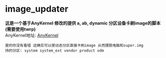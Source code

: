 # image_updater

**这是一个基于AnyKernel 修改的提供 a, ab, dynamic 分区设备卡刷image的脚本(需要使用twrp)**  
AnyKernel地址: [AnyKernel](https://github.com/osm0sis/AnyKernel3)

```
是的你没有看错 这确实可以使动态分区直接卡刷image 从而摆脱电脑和super.img
持的分区: system system_ext vendor product odm 
```
